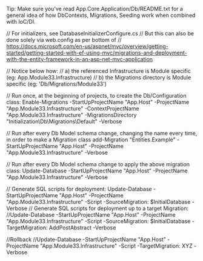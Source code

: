 ﻿Tip: 
Make sure you've read App.Core.Application/Db/README.txt for a general 
idea of how DbContexts, Migrations, Seeding work when combined with IoC/DI.

// For initializers, see DatabaseInitializerConfigure.cs
// But this can also be done solely via web.config as per bottom of
// https://docs.microsoft.com/en-us/aspnet/mvc/overview/getting-started/getting-started-with-ef-using-mvc/migrations-and-deployment-with-the-entity-framework-in-an-asp-net-mvc-application


// Notice below how:
// a) the referenced Infrastructure is Module specific (eg: App.Module33.Infrastructure)
// b) the Migrations directory is Module specific (eg: 'Db/Migrations/Module33')

// Run once, at the beginning of projects, to create the Db/Configuration class:
Enable-Migrations -StartUpProjectName "App.Host" -ProjectName "App.Module33.Infrastructure" -ContextProjectName "App.Module33.Infrastructure" -MigrationsDirectory "Initialization\Db\Migrations\Default" -Verbose

// Run after every Db Model schema change, changing the name every time, in order to make a Migration class
add-Migration "Entities.Example" -StartUpProjectName "App.Host" -ProjectName "App.Module33.Infrastructure" -Verbose                      

// Run after every Db Model schema change to apply the above migration class:
Update-Database -StartUpProjectName "App.Host" -ProjectName "App.Module33.Infrastructure" -Verbose


// Generate SQL scripts for deployment:
Update-Database -StartUpProjectName "App.Host" -ProjectName "App.Module33.Infrastructure" -Script -SourceMigration: $InitialDatabase -Verbose 
// Generate SQL scripts for deployment up to a target Migration:
//Update-Database -StartUpProjectName "App.Host" -ProjectName "App.Module33.Infrastructure" -Script -SourceMigration: $InitialDatabase -TargetMigration: AddPostAbstract -Verbose

//Rollback 
//Update-Database -StartUpProjectName "App.Host" -ProjectName "App.Module33.Infrastructure" -Script -TargetMigration: XYZ -Verbose   



